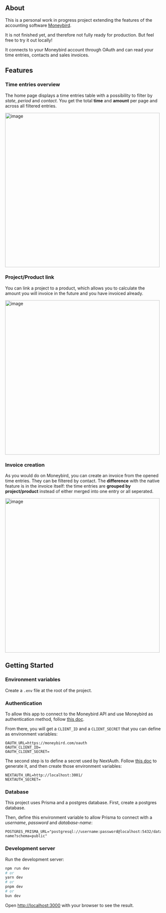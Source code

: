 ## About
This is a personal work in progress project extending the features of the accounting software [Moneybird](https://www.moneybird.com/).

It is not finished yet, and therefore not fully ready for production. But feel free to try it out locally!

It connects to your Moneybird account through OAuth and can read your time entries, contacts and sales invoices.

## Features
### Time entries overview
The home page displays a time entries table with a possibility to filter by *state*, *period* and *contact*.
You get the total **time** and **amount** per page and across all filtered entries.

<img width="500" alt="image" src="https://github.com/MinaAmrouche/moneybird-extension/assets/22000270/ed20ff7d-2097-4a58-b3b8-2f497ad0676a">

### Project/Product link
You can link a project to a product, which allows you to calculate the amount you will invoice in the future and you have invoiced already.

<img width="500" alt="image" src="https://github.com/MinaAmrouche/moneybird-extension/assets/22000270/7424f853-0fd3-4a84-94db-9b7ccba32480">

### Invoice creation
As you would do on Moneybird, you can create an invoice from the opened time entries. They can be filtered by contact.
The **difference** with the native feature is in the invoice itself: the time entries are **grouped by project/product** instead of either merged into one entry or all seperated.

<img width="500" alt="image" src="https://github.com/MinaAmrouche/moneybird-extension/assets/22000270/2786bbe2-2972-4baf-adbc-02ce0808a0e6">

## Getting Started

### Environment variables

Create a `.env` file at the root of the project.

### Authentication

To allow this app to connect to the Moneybird API and use Moneybird as authentication method, follow [this doc](https://developer.moneybird.com/authentication/#registration).

From there, you will get a `CLIENT_ID` and a `CLIENT_SECRET` that you can define as environment variables:

```
OAUTH_URL=https://moneybird.com/oauth
OAUTH_CLIENT_ID=
OAUTH_CLIENT_SECRET=
```

The second step is to define a secret used by NextAuth. Follow [this doc](https://next-auth.js.org/configuration/options#secret) to generate it, and then create those environment variables:

```
NEXTAUTH_URL=http://localhost:3001/
NEXTAUTH_SECRET=
```

### Database

This project uses Prisma and a postgres database.
First, create a postgres database.

Then, define this environment variable to allow Prisma to connect with a *username*, *password* and *database-name*:
```
POSTGRES_PRISMA_URL="postgresql://username:password@localhost:5432/database-name?schema=public"
```

### Development server
Run the development server:

```bash
npm run dev
# or
yarn dev
# or
pnpm dev
# or
bun dev
```

Open [http://localhost:3000](http://localhost:3000) with your browser to see the result.
